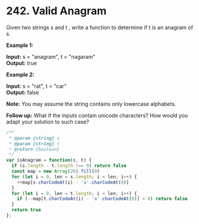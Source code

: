 # 242. Valid Anagram

Given two strings s and t , write a function to determine if t is an anagram of s.

**Example 1:**

**Input:** s = "anagram", t = "nagaram"  
**Output:** true

**Example 2:**

**Input:** s = "rat", t = "car"  
**Output:** false

**Note:**
You may assume the string contains only lowercase alphabets.

**Follow up:**
What if the inputs contain unicode characters? How would you adapt your solution to such case?

```javascript
/**
 * @param {string} s
 * @param {string} t
 * @return {boolean}
 */
var isAnagram = function(s, t) {
  if (s.length - t.length !== 0) return false
  const map = new Array(26).fill(0)
  for (let i = 0, len = s.length; i < len; i++) {
    ++map[s.charCodeAt(i) - 'a'.charCodeAt(0)]
  }
  for (let i = 0, len = t.length; i < len; i++) {
    if (--map[t.charCodeAt(i) - 'a'.charCodeAt(0)] < 0) return false
  }
  return true
};
```
